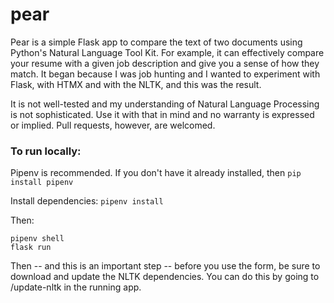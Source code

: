 # pear
Pear is a simple Flask app to compare the text of two documents using Python's Natural Language Tool Kit. For example, it can effectively compare your resume with a given job description and give you a sense of how they match. It began because I was job hunting and I wanted to experiment with Flask, with HTMX and with the NLTK, and this was the result. 

It is not well-tested and my understanding of Natural Language Processing is not sophisticated. Use it with that in mind and no warranty is expressed or implied. Pull requests, however, are welcomed.


### To run locally:
Pipenv is recommended. If you don't have it already installed, then
`pip install pipenv`

Install dependencies:
`pipenv install`

Then:
```
pipenv shell
flask run
```
Then -- and this is an important step -- before you use the form, be sure to download and update the NLTK dependencies. You can do this by going to /update-nltk in the running app.

